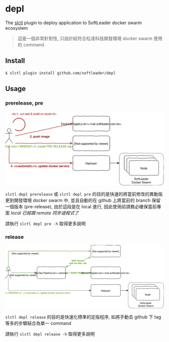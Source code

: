 # depl

The [slctl](https://github.com/softleader/slctl) plugin to deploy application to SoftLeader docker swarm ecosystem

> 這是一個非常針對性, 只設計給符合松凌科技開發環境 docker swarm 使用的 command

## Install

```sh
$ slctl plugin install github.com/softleader/depl
```

## Usage

### prerelease, pre

![](./docs/command-prerelease.svg)

`slctl depl prerelease` 或 `slctl depl pre` 的目的是快速的將當前修改的異動版更到開發環境 docker swarm 中, 並且自動的在 github 上將當前的 branch 保留一個版本 (pre-release),
由於這段是在 local 進行, 因此使用前請務必確保當前專案 *local 已經跟 remote 同步過程式了*

請執行 `slctl depl pre -h` 取得更多說明

### release

![](./docs/command-release.svg)

`slctl depl release` 的目的是快速化標準的定版程序, 如將手動去 github 下 tag 等多的步驟結合為單一 command

請執行 `slctl depl release -h` 取得更多說明
